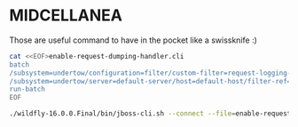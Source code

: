 # MIDCELLANEA
Those are useful command to have in the pocket like a swissknife :)

```bash
cat <<EOF>enable-request-dumping-handler.cli
batch
/subsystem=undertow/configuration=filter/custom-filter=request-logging-filter:add(class-name=io.undertow.server.handlers.RequestDumpingHandler, module=io.undertow.core)
/subsystem=undertow/server=default-server/host=default-host/filter-ref=request-logging-filter:add
run-batch
EOF

./wildfly-16.0.0.Final/bin/jboss-cli.sh --connect --file=enable-request-dumping-handler.cli`
```